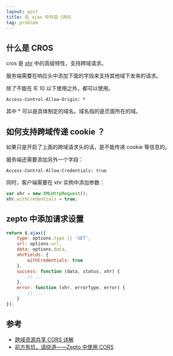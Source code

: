 ```yaml
---
layout: post
title: 在 ajax 中开启 CROS
tag: problem
---
```


## 什么是 CROS

cros 是 [xhr](http://www.w3.org/TR/2012/WD-XMLHttpRequest-20120117/) 中的高级特性，支持跨域请求。

服务端需要在响应头中添加下面的字段来支持其他域下发来的请求。

除了不能在 IE 10 以下使用之外，都可以使用。

```
Access-Control-Allow-Origin: *
```

其中 * 可以是具体制定的域名。域名指的是页面所在的域。

## 如何支持跨域传递 cookie ？

如果只是开启了上面的跨域请求头的话，是不能传递 cookie 等信息的。

服务端还需要添加另外一个字段：

```
Access-Control-Allow-Credentials: true
```

同时，客户端需要在 xhr 实例中添加参数：

```js
var xhr = new XMLHttpRequest();
xhr.withCredentials = true;
```

## zepto 中添加请求设置

```js
return $.ajax({
    type: options.type || 'GET',
    url: options.url,
    data: options.data,
    xhrFields: {
        withCredentials: true
    },
    success: function (data, status, xhr) {
        // ...
    },
    error: function (xhr, errorType, error) {
        // ...
    }
});
```

## 参考

- [跨域资源共享 CORS 详解](http://www.ruanyifeng.com/blog/2016/04/cors.html)
- [前方有坑，请绕道——Zepto 中使用 CORS](https://aotu.io/notes/2015/10/26/zepto-cors/)
